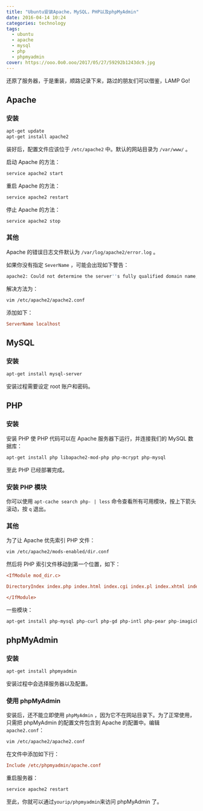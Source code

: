 ```yaml
---
title: "Ubuntu安装Apache，MySQL，PHP以及phpMyAdmin"
date: 2016-04-14 10:24
categories: technology
tags:
  - ubuntu
  - apache
  - mysql
  - php
  - phpmyadmin
cover: https://ooo.0o0.ooo/2017/05/27/59292b1243dc9.jpg
---
```


还原了服务器，于是重装，顺路记录下来，路过的朋友们可以借鉴，LAMP Go!

## Apache

### 安装

```bash
apt-get update
apt-get install apache2
```

装好后，配置文件应该位于 `/etc/apache2` 中。默认的网站目录为 `/var/www/` 。

启动 Apache 的方法：

```bash
service apache2 start
```

重启 Apache 的方法：

```bash
service apache2 restart
```

停止 Apache 的方法：

```bash
service apache2 stop
```

### 其他

Apache 的错误日志文件默认为 `/var/log/apache2/error.log` 。

如果你没有指定 `SeverName` ，可能会出现如下警告：

```bash
apache2: Could not determine the server''s fully qualified domain name, using 127.0.0.1 for ServerName
```

解决方法为：

```bash
vim /etc/apache2/apache2.conf
```

添加如下：

```ini
ServerName localhost
```

## MySQL

### 安装

```bash
apt-get install mysql-server
```

安装过程需要设定 root 账户和密码。

## PHP

### 安装

安装 PHP 使 PHP 代码可以在 Apache 服务器下运行，并连接我们的 MySQL 数据库：

```bash
apt-get install php libapache2-mod-php php-mcrypt php-mysql
```

至此 PHP 已经部署完成。

### 安装 PHP 模块

你可以使用 `apt-cache search php- | less` 命令查看所有可用模块，按上下箭头滚动，按 `q` 退出。

### 其他

为了让 Apache 优先索引 PHP 文件：

```bash
vim /etc/apache2/mods-enabled/dir.conf
```

然后将 PHP 索引文件移动到第一个位置，如下：

```ini
<IfModule mod_dir.c>

DirectoryIndex index.php index.html index.cgi index.pl index.xhtml index.htm

</IfModule>
```

一些模块：

```bash
apt-get install php-mysql php-curl php-gd php-intl php-pear php-imagick php-imap php-mcrypt php-memcache php-ming php-ps php-pspell php-recode php-snmp php-sqlite php-tidy php-xmlrpc php-xsl
```

## phpMyAdmin

### 安装

```bash
apt-get install phpmyadmin
```

安装过程中会选择服务器以及配置。

### 使用 phpMyAdmin

安装后，还不能立即使用 `phpMyAdmin` ，因为它不在网站目录下。为了正常使用，只需把 phpMyAdmin 的配置文件包含到 Apache 的配置中。编辑 `apache2.conf`：

```bash
vim /etc/apache2/apache2.conf
```

在文件中添加如下行：

```ini
Include /etc/phpmyadmin/apache.conf
```

重启服务器：

```bash
service apache2 restart
```

至此，你就可以通过`yourip/phpmyadmin`来访问 phpMyAdmin 了。
